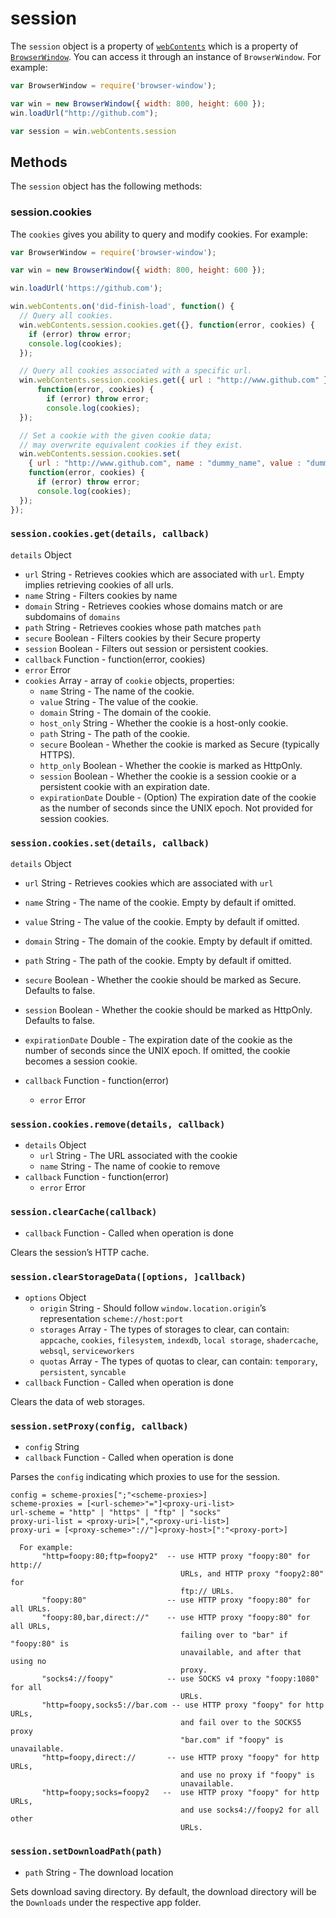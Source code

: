 # session

The `session` object is a property of [`webContents`](web-contents.md) which is
a property of [`BrowserWindow`](browser-window.md). You can access it through an
instance of `BrowserWindow`. For example:

```javascript
var BrowserWindow = require('browser-window');

var win = new BrowserWindow({ width: 800, height: 600 });
win.loadUrl("http://github.com");

var session = win.webContents.session
```

## Methods

The `session` object has the following methods:

### session.cookies

The `cookies` gives you ability to query and modify cookies. For example:

```javascript
var BrowserWindow = require('browser-window');

var win = new BrowserWindow({ width: 800, height: 600 });

win.loadUrl('https://github.com');

win.webContents.on('did-finish-load', function() {
  // Query all cookies.
  win.webContents.session.cookies.get({}, function(error, cookies) {
    if (error) throw error;
    console.log(cookies);
  });

  // Query all cookies associated with a specific url.
  win.webContents.session.cookies.get({ url : "http://www.github.com" },
      function(error, cookies) {
        if (error) throw error;
        console.log(cookies);
  });

  // Set a cookie with the given cookie data;
  // may overwrite equivalent cookies if they exist.
  win.webContents.session.cookies.set(
    { url : "http://www.github.com", name : "dummy_name", value : "dummy"},
    function(error, cookies) {
      if (error) throw error;
      console.log(cookies);
  });
});
```

### `session.cookies.get(details, callback)`

`details` Object

* `url` String - Retrieves cookies which are associated with `url`.
  Empty implies retrieving cookies of all urls.
* `name` String - Filters cookies by name
* `domain` String - Retrieves cookies whose domains match or are subdomains of
  `domains`
* `path` String - Retrieves cookies whose path matches `path`
* `secure` Boolean - Filters cookies by their Secure property
* `session` Boolean - Filters out session or persistent cookies.
* `callback` Function - function(error, cookies)
* `error` Error
* `cookies` Array - array of `cookie` objects, properties:
  *  `name` String - The name of the cookie.
  *  `value` String - The value of the cookie.
  *  `domain` String - The domain of the cookie.
  *  `host_only` String - Whether the cookie is a host-only cookie.
  *  `path` String - The path of the cookie.
  *  `secure` Boolean - Whether the cookie is marked as Secure (typically HTTPS).
  *  `http_only` Boolean - Whether the cookie is marked as HttpOnly.
  *  `session` Boolean - Whether the cookie is a session cookie or a persistent
     cookie with an expiration date.
  *  `expirationDate` Double - (Option) The expiration date of the cookie as
     the number of seconds since the UNIX epoch. Not provided for session
     cookies.

### `session.cookies.set(details, callback)`

`details` Object

* `url` String - Retrieves cookies which are associated with `url`
* `name` String - The name of the cookie. Empty by default if omitted.
* `value` String - The value of the cookie. Empty by default if omitted.
* `domain` String - The domain of the cookie. Empty by default if omitted.
* `path` String - The path of the cookie. Empty by default if omitted.
* `secure` Boolean - Whether the cookie should be marked as Secure. Defaults to
  false.
* `session` Boolean - Whether the cookie should be marked as HttpOnly. Defaults
  to false.
* `expirationDate` Double -	The expiration date of the cookie as the number of
  seconds since the UNIX epoch. If omitted, the cookie becomes a session cookie.

* `callback` Function - function(error)
  * `error` Error

### `session.cookies.remove(details, callback)`

* `details` Object
  * `url` String - The URL associated with the cookie
  * `name` String - The name of cookie to remove
* `callback` Function - function(error)
  * `error` Error

### `session.clearCache(callback)`

* `callback` Function - Called when operation is done

Clears the session’s HTTP cache.

### `session.clearStorageData([options, ]callback)`

* `options` Object
  * `origin` String - Should follow `window.location.origin`’s representation
    `scheme://host:port`
  * `storages` Array - The types of storages to clear, can contain:
    `appcache`, `cookies`, `filesystem`, `indexdb`, `local storage`,
    `shadercache`, `websql`, `serviceworkers`
  * `quotas` Array - The types of quotas to clear, can contain:
    `temporary`, `persistent`, `syncable`
* `callback` Function - Called when operation is done

Clears the data of web storages.

### `session.setProxy(config, callback)`

* `config` String
* `callback` Function - Called when operation is done

Parses the `config` indicating which proxies to use for the session.

```
config = scheme-proxies[";"<scheme-proxies>]
scheme-proxies = [<url-scheme>"="]<proxy-uri-list>
url-scheme = "http" | "https" | "ftp" | "socks"
proxy-uri-list = <proxy-uri>[","<proxy-uri-list>]
proxy-uri = [<proxy-scheme>"://"]<proxy-host>[":"<proxy-port>]

  For example:
       "http=foopy:80;ftp=foopy2"  -- use HTTP proxy "foopy:80" for http://
                                      URLs, and HTTP proxy "foopy2:80" for
                                      ftp:// URLs.
       "foopy:80"                  -- use HTTP proxy "foopy:80" for all URLs.
       "foopy:80,bar,direct://"    -- use HTTP proxy "foopy:80" for all URLs,
                                      failing over to "bar" if "foopy:80" is
                                      unavailable, and after that using no
                                      proxy.
       "socks4://foopy"            -- use SOCKS v4 proxy "foopy:1080" for all
                                      URLs.
       "http=foopy,socks5://bar.com -- use HTTP proxy "foopy" for http URLs,
                                      and fail over to the SOCKS5 proxy
                                      "bar.com" if "foopy" is unavailable.
       "http=foopy,direct://       -- use HTTP proxy "foopy" for http URLs,
                                      and use no proxy if "foopy" is
                                      unavailable.
       "http=foopy;socks=foopy2   --  use HTTP proxy "foopy" for http URLs,
                                      and use socks4://foopy2 for all other
                                      URLs.
```

### `session.setDownloadPath(path)`

* `path` String - The download location

Sets download saving directory. By default, the download directory will be the
`Downloads` under the respective app folder.
